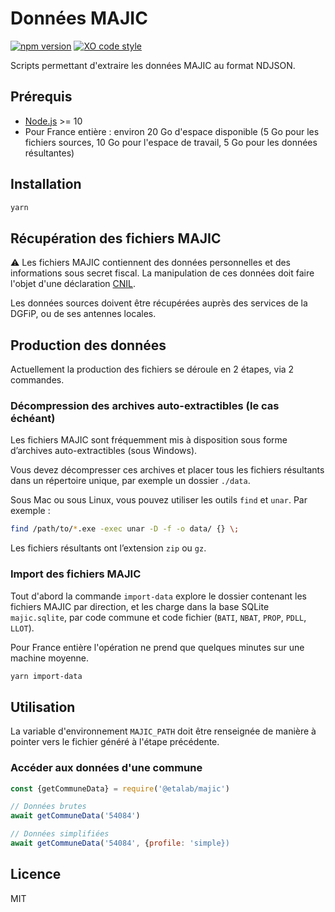 # Données MAJIC

[![npm version](https://badge.fury.io/js/%40etalab%2Fmajic.svg)](https://badge.fury.io/js/%40etalab%2Fmajic)
[![XO code style](https://img.shields.io/badge/code_style-XO-5ed9c7.svg)](https://github.com/sindresorhus/xo)

Scripts permettant d'extraire les données MAJIC au format NDJSON.

## Prérequis

* [Node.js](https://nodejs.org) >= 10
* Pour France entière : environ 20 Go d'espace disponible (5 Go pour les fichiers sources, 10 Go pour l'espace de travail, 5 Go pour les données résultantes)

## Installation

```bash
yarn
```

## Récupération des fichiers MAJIC

⚠️ Les fichiers MAJIC contiennent des données personnelles et des informations sous secret fiscal.
La manipulation de ces données doit faire l'objet d'une déclaration [CNIL](https://www.cnil.fr/).

Les données sources doivent être récupérées auprès des services de la DGFiP, ou de ses antennes locales.

## Production des données

Actuellement la production des fichiers se déroule en 2 étapes, via 2 commandes.

### Décompression des archives auto-extractibles (le cas échéant)

Les fichiers MAJIC sont fréquemment mis à disposition sous forme d’archives auto-extractibles (sous Windows).

Vous devez décompresser ces archives et placer tous les fichiers résultants dans un répertoire unique, par exemple un dossier `./data`.

Sous Mac ou sous Linux, vous pouvez utiliser les outils `find` et `unar`. Par exemple :

```bash
find /path/to/*.exe -exec unar -D -f -o data/ {} \;
```

Les fichiers résultants ont l’extension `zip` ou `gz`.

### Import des fichiers MAJIC

Tout d'abord la commande `import-data` explore le dossier contenant les fichiers MAJIC par direction, et les charge dans la base SQLite `majic.sqlite`, par code commune et code fichier (`BATI`, `NBAT`, `PROP`, `PDLL`, `LLOT`).

Pour France entière l'opération ne prend que quelques minutes sur une machine moyenne.

```bash
yarn import-data
```

## Utilisation

La variable d'environnement `MAJIC_PATH` doit être renseignée de manière à pointer vers le fichier généré à l'étape précédente.

### Accéder aux données d'une commune

```js
const {getCommuneData} = require('@etalab/majic')

// Données brutes
await getCommuneData('54084')

// Données simplifiées
await getCommuneData('54084', {profile: 'simple})
```

## Licence

MIT

